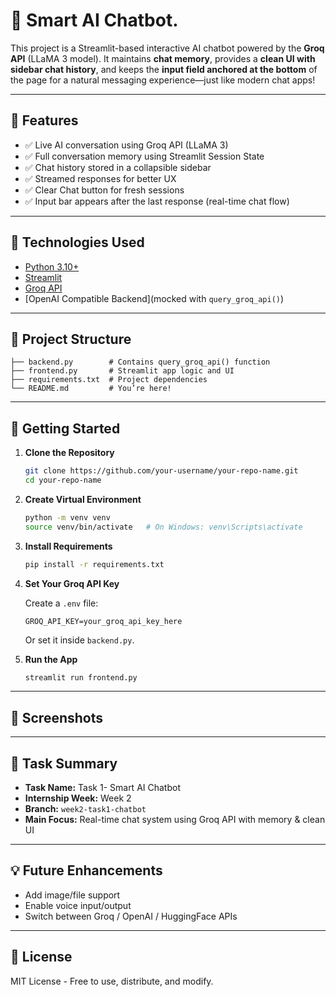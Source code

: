 
# 💬 Smart AI Chatbot.

This project is a Streamlit-based interactive AI chatbot powered by the **Groq API** (LLaMA 3 model). It maintains **chat memory**, provides a **clean UI with sidebar chat history**, and keeps the **input field anchored at the bottom** of the page for a natural messaging experience—just like modern chat apps!

---

## 🌟 Features

- ✅ Live AI conversation using Groq API (LLaMA 3)
- ✅ Full conversation memory using Streamlit Session State
- ✅ Chat history stored in a collapsible sidebar
- ✅ Streamed responses for better UX
- ✅ Clear Chat button for fresh sessions
- ✅ Input bar appears after the last response (real-time chat flow)

---

## 🧠 Technologies Used

- [Python 3.10+](https://www.python.org)
- [Streamlit](https://streamlit.io)
- [Groq API](https://console.groq.com/)
- [OpenAI Compatible Backend](mocked with `query_groq_api()`)

---

## 📁 Project Structure

```
├── backend.py        # Contains query_groq_api() function
├── frontend.py       # Streamlit app logic and UI
├── requirements.txt  # Project dependencies
└── README.md         # You’re here!
```

---

## 🚀 Getting Started

1. **Clone the Repository**
   ```bash
   git clone https://github.com/your-username/your-repo-name.git
   cd your-repo-name
   ```

2. **Create Virtual Environment**
   ```bash
   python -m venv venv
   source venv/bin/activate   # On Windows: venv\Scripts\activate
   ```

3. **Install Requirements**
   ```bash
   pip install -r requirements.txt
   ```

4. **Set Your Groq API Key**

   Create a `.env` file:
   ```
   GROQ_API_KEY=your_groq_api_key_here
   ```

   Or set it inside `backend.py`.

5. **Run the App**
   ```bash
   streamlit run frontend.py
   ```

---

## 📸 Screenshots



---

## 📌 Task Summary

- **Task Name:** Task 1- Smart AI Chatbot
- **Internship Week:** Week 2
- **Branch:** `week2-task1-chatbot`
- **Main Focus:** Real-time chat system using Groq API with memory & clean UI

---

## 💡 Future Enhancements

- Add image/file support
- Enable voice input/output
- Switch between Groq / OpenAI / HuggingFace APIs

---

## 📄 License

MIT License - Free to use, distribute, and modify.